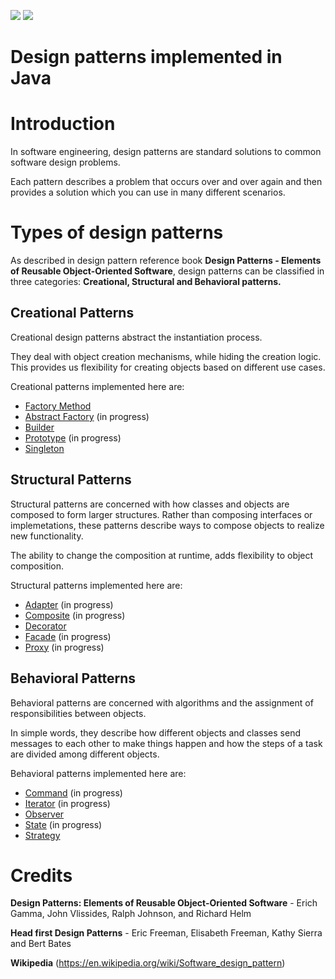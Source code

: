 <a href="https://travis-ci.org/gentaliti/javadesignpatterns"><img src="https://travis-ci.org/gentaliti/javadesignpatterns.svg?branch=master"/></a>
<a href="https://sonarcloud.io/dashboard/index/com.gentaliti%3Ajava-design-patterns"><img src="https://sonarcloud.io//api/badges/gate?key=com.gentaliti%3Ajava-design-patterns"/></a>


# Design patterns implemented in Java 

# Introduction
In software engineering, design patterns are standard solutions to common software design problems.

Each pattern describes a problem that occurs over and over again and then provides a solution which you can use in many different scenarios.

# Types of design patterns

As described in design pattern reference book <b>Design Patterns - Elements of Reusable Object-Oriented Software</b>, design patterns can be classified in three categories: <b>Creational, Structural and Behavioral patterns.</b>

## Creational Patterns
Creational design patterns abstract the instantiation process. 

They deal with object creation mechanisms, while hiding the creation logic. This provides us flexibility for creating objects based on different use cases.

Creational patterns implemented here are:
- [Factory Method](https://github.com/gentaliti/javadesignpatterns/tree/master/factory-method)
- [Abstract Factory](https://github.com/gentaliti/javadesignpatterns/tree/master/abstract-factory) (in progress)
- [Builder](https://github.com/gentaliti/javadesignpatterns/tree/master/builder)
- [Prototype](https://github.com/gentaliti/javadesignpatterns/tree/master/prototype) (in progress)
- [Singleton](https://github.com/gentaliti/javadesignpatterns/tree/master/singleton) 

## Structural Patterns
Structural patterns are concerned with how classes and objects are composed to form larger structures. Rather than composing interfaces or implemetations, these patterns describe ways to compose objects to realize new functionality.

The ability to change the composition at runtime, adds flexibility to object composition.

Structural patterns implemented here are:
- [Adapter](https://github.com/gentaliti/javadesignpatterns/tree/master/adapter) (in progress)
- [Composite](https://github.com/gentaliti/javadesignpatterns/tree/master/composite) (in progress)
- [Decorator](https://github.com/gentaliti/javadesignpatterns/tree/master/decorator) 
- [Facade](https://github.com/gentaliti/javadesignpatterns/tree/master/facade) (in progress)
- [Proxy](https://github.com/gentaliti/javadesignpatterns/tree/master/proxy) (in progress)

## Behavioral Patterns
Behavioral patterns are concerned with algorithms and the assignment of responsibilities
between objects.

In simple words, they describe how different objects and classes send messages to each other to make things happen and how the steps of a task are divided among different objects.

Behavioral patterns implemented here are:
- [Command](https://github.com/gentaliti/javadesignpatterns/tree/master/command) (in progress)
- [Iterator](https://github.com/gentaliti/javadesignpatterns/tree/master/iterator) (in progress)
- [Observer](https://github.com/gentaliti/javadesignpatterns/tree/master/observer) 
- [State](https://github.com/gentaliti/javadesignpatterns/tree/master/state) (in progress)
- [Strategy](https://github.com/gentaliti/javadesignpatterns/tree/master/strategy) 

# Credits
<b>Design Patterns: Elements of Reusable Object-Oriented Software</b> - Erich Gamma, John Vlissides, Ralph Johnson, and Richard Helm

<b>Head first Design Patterns</b> - Eric Freeman, Elisabeth Freeman, Kathy Sierra and Bert Bates

<b>Wikipedia</b> (https://en.wikipedia.org/wiki/Software_design_pattern) 
